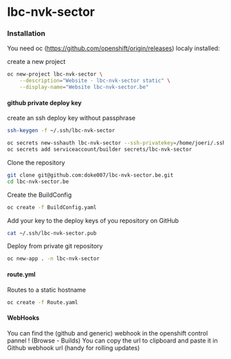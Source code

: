 # lbc-nvk-sector

### Installation

You need oc (https://github.com/openshift/origin/releases) localy installed:

create a new project

```sh
oc new-project lbc-nvk-sector \
    --description="Website - lbc-nvk-sector static" \
    --display-name="Website lbc-nvk-sector.be"
```

#### github private deploy key

create an ssh deploy key without passphrase
```sh
ssh-keygen -f ~/.ssh/lbc-nvk-sector
```

```sh
oc secrets new-sshauth lbc-nvk-sector --ssh-privatekey=/home/joeri/.ssh/lbc-nvk-sector
oc secrets add serviceaccount/builder secrets/lbc-nvk-sector
```

Clone the repository
```sh
git clone git@github.com:doke007/lbc-nvk-sector.be.git
cd lbc-nvk-sector.be
```

Create the BuildConfig

```sh
oc create -f BuildConfig.yaml
```
Add your key to the deploy keys of you repository on GitHub

```sh
cat ~/.ssh/lbc-nvk-sector.pub
```

Deploy from private git repository

```sh
oc new-app . -n lbc-nvk-sector
```

#### route.yml

Routes to a static hostname

```sh
oc create -f Route.yaml
```
#### WebHooks

You can find the (github and generic) webhook in the openshift control pannel ! (Browse - Builds)
You can copy the url to clipboard and paste it in Github webhook url (handy for rolling updates)
